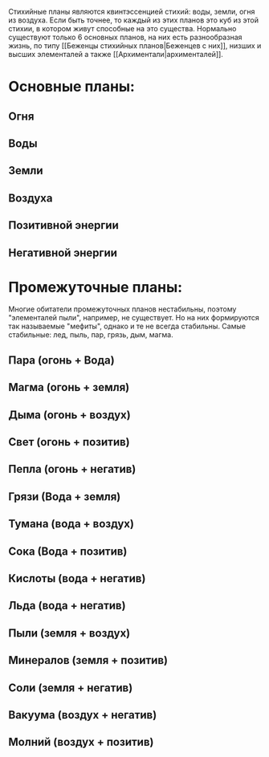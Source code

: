 Стихийные планы являются квинтэссенцией стихий: воды, земли, огня из воздуха. Если быть точнее, то каждый из этих планов это куб из этой стихии, в котором живут способные на это существа.
Нормально существуют только 6 основных планов, на них есть разнообразная жизнь, по типу [[Беженцы стихийных планов|Беженцев с них]], низших и высших элементалей а также [[Архиментали|архименталей]].
# Основные планы:
## Огня 
## Воды
## Земли
## Воздуха
## Позитивной энергии
## Негативной энергии

# Промежуточные планы:
Многие обитатели промежуточных планов нестабильны, поэтому "элементалей пыли", например, не существует. Но на них формируются так называемые "мефиты", однако и те не всегда стабильны. 
Самые стабильные: лед, пыль, пар, грязь, дым, магма.
## Пара (огонь + Вода)
## Магма (огонь + земля)
## Дыма (огонь + воздух)
## Свет (огонь + позитив)
## Пепла (огонь + негатив)
## Грязи (Вода + земля)
## Тумана (вода + воздух)
## Сока (Вода + позитив)
## Кислоты (вода + негатив)
## Льда (вода + негатив)
## Пыли (земля + воздух)
## Минералов (земля + позитив)
## Соли (земля + негатив)
## Вакуума (воздух + негатив)
## Молний (воздух + позитив)
